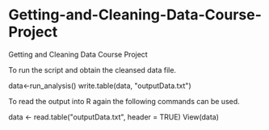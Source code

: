# Getting-and-Cleaning-Data-Course-Project
Getting and Cleaning Data Course Project


To run the script and obtain the cleansed data file.

data<-run_analysis()
write.table(data, "outputData.txt")

To read the output into R again the following commands can be used.

data <- read.table("outputData.txt", header = TRUE) 
View(data)

